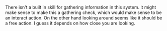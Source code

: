 There isn't a built in skill for gathering information in this system. it might make sense to make this a gathering check, which would make sense to be an interact action. On the other hand looking around seems like it should be a free action. I guess it depends on how close you are looking.